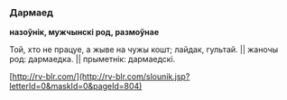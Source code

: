 ### Дармаед
**назоўнік, мужчынскі род, размоўнае**

Той, хто не працуе, а жыве на чужы кошт; лайдак, гультай. || жаночы род: дармаедка. || прыметнік: дармаедскі.

<a rel="author">[http://rv-blr.com/](http://rv-blr.com/slounik.jsp?letterId=0&maskId=0&pageId=804)</a>
